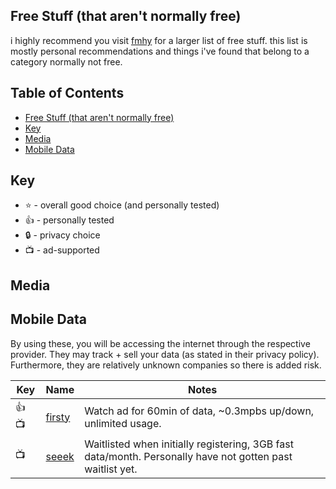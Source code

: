 ## Free Stuff (that aren't normally free)

i highly recommend you visit [fmhy](https://fmhy.net) for a larger list of free stuff. this list is mostly personal recommendations and things i've found that belong to a category normally not free.

## Table of Contents <!-- omit in toc -->

- [Free Stuff (that aren't normally free)](#free-stuff-that-arent-normally-free)
- [Key](#key)
- [Media](#media)
- [Mobile Data](#mobile-data)

## Key

- ⭐ - overall good choice (and personally tested)
- 👍 - personally tested
- 🔒 - privacy choice
- 📺 - ad-supported

## Media

<!-- kanopy, tubi, freevee, pluto, crackle -->

## Mobile Data

By using these, you will be accessing the internet through the respective provider. They may track + sell your data (as stated in their privacy policy). Furthermore, they are relatively unknown companies so there is added risk.

| Key   | Name                                                  | Notes                                                                                                     |
| ----- | ----------------------------------------------------- | --------------------------------------------------------------------------------------------------------- |
| 👍 📺 | [firsty](https://www.firsty.app/)                     | Watch ad for 60min of data, ~0.3mpbs up/down, unlimited usage.                                            |
| 📺    | [seeek](https://seeek.co/product/nada-data-only-esim) | Waitlisted when initially registering, 3GB fast data/month. Personally have not gotten past waitlist yet. |

